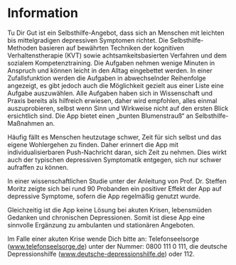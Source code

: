 # Information

Tu Dir Gut ist ein Selbsthilfe-Angebot, dass sich an Menschen mit leichten bis mittelgradigen depressiven Symptomen richtet. Die Selbsthilfe-Methoden basieren auf bewährten Techniken der kognitiven Verhaltenstherapie (KVT) sowie achtsamkeitsbasierten Verfahren und dem sozialem Kompetenztraining. Die Aufgaben nehmen wenige Minuten in Anspruch und können leicht in den Alltag eingebettet werden. In einer Zufallsfunktion werden die Aufgaben in abwechselnder Reihenfolge angezeigt, es gibt jedoch auch die Möglichkeit gezielt aus einer Liste eine Aufgabe auszuwählen. Alle Aufgaben haben sich in Wissenschaft und Praxis bereits als hilfreich erwiesen, daher wird empfohlen, alles einmal auszuprobieren, selbst wenn Sinn und Wirkweise nicht auf den ersten Blick ersichtlich sind. Die App bietet einen „bunten Blumenstrauß“ an Selbsthilfe-Maßnahmen an. 

Häufig fällt es Menschen heutzutage schwer, Zeit für sich selbst und das eigene Wohlergehen zu finden. Daher erinnert die App mit individualisierbaren Push-Nachricht daran, sich Zeit zu nehmen. Dies wirkt auch der typischen depressiven Symptomatik entgegen, sich nur schwer aufraffen zu können. 

In einer wissenschaftlichen Studie unter der Anleitung von Prof. Dr. Steffen Moritz zeigte sich bei rund 90 Probanden ein positiver Effekt der App auf depressive Symptome, sofern die App regelmäßig genutzt wurde.

Gleichzeitig ist die App keine Lösung bei akuten Krisen, lebensmüden Gedanken und chronischen Depressionen. Somit ist diese App eine sinnvolle Ergänzung zu ambulanten und stationären Angeboten. 

Im Falle einer akuten Krise wende Dich bitte an: Telefonseelsorge (www.telefonseelsorge.de) unter der Nummer: 0800 111 0 111, die deutsche Depressionshilfe (www.deutsche-depressionshilfe.de) oder 112.
